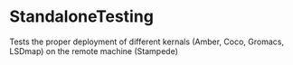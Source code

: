 # StandaloneTesting
Tests the proper deployment of different kernals (Amber, Coco, Gromacs, LSDmap) on the remote machine (Stampede)
